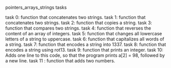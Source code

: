 pointers_arrays_strings tasks

task 0: function that concatenates two strings.
task 1: function that concatenates two strings.
task 2: function that copies a string.
task 3: function that compares two strings.
task 4: function that reverses the content of an array of integers.
task 5: function that changes all lowercase letters of a string to uppercase.
task 6: function that capitalizes all words of a string.
task 7: function that encodes a string into 1337.
task 8: function that encodes a string using rot13.
task 9: function that prints an integer.
task 10: Adds one line to this code, so that the program prints a[2] = 98, followed by a new line.
task 11 : function that adds two numbers.


